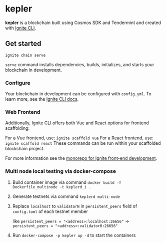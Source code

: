 # kepler

**kepler** is a blockchain built using Cosmos SDK and Tendermint and created with [Ignite CLI](https://ignite.com/cli).

## Get started

```
ignite chain serve
```

`serve` command installs dependencies, builds, initializes, and starts your blockchain in development.

### Configure

Your blockchain in development can be configured with `config.yml`. To learn more, see the [Ignite CLI docs](https://docs.ignite.com).

### Web Frontend

Additionally, Ignite CLI offers both Vue and React options for frontend scaffolding:

For a Vue frontend, use: `ignite scaffold vue`
For a React frontend, use: `ignite scaffold react`
These commands can be run within your scaffolded blockchain project. 


For more information see the [monorepo for Ignite front-end development](https://github.com/ignite/web).

### Multi node local testing via docker-compose

1. Build container image via command `docker build -f Dockerfile_multinode -t keplerd_i .`
2. Generate testnets via command `keplerd multi-node`
3. Replace `localhost` to `validatorN` in `persistent_peers` field of `config.toml` of each testnet member

   like `persistent_peers = "<address>:localhost:26656"` -> `persistent_peers = "<address>:validator0:26656"`
4. Run `docker-compose -p kepler up -d` to start the containers
